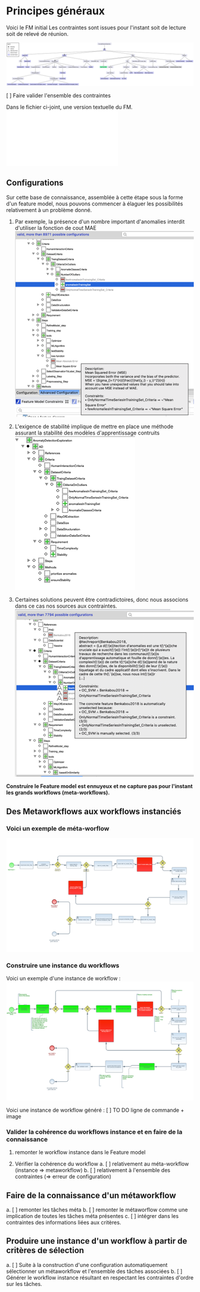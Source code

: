 # Principes généraux


Voici le FM initial 
Les contraintes sont issues pour l'instant soit de lecture soit de relevé de réunion.

![Feature Model](/Knowledge%20on%20anomaly%20detection/img/AD.png)

[ ] Faire valider l'ensemble des contraintes

Dans le fichier ci-joint, une version textuelle du FM.
![description](/Knowledge%20on%20anomaly%20detection/FMs/ADDepencies.txt)


## Configurations

Sur cette base de connaissance, assemblée à cette étape sous la forme d'un feature model, nous pouvons commencer à élaguer les possibilités relativement à un problème donné.

1) Par exemple, la présence d'un nombre important d'anomalies interdit d'utiliser la fonction de cout MAE
![MAE](/Knowledge%20on%20anomaly%20detection/img/configuration_MAE.png)

2) L'exigence de stabilité implique de mettre en place une méthode assurant la stabilité des modèles d'apprentissage contruits
![stability](/Knowledge%20on%20anomaly%20detection/img/configuration_stability.png)

3) Certaines solutions peuvent être contradictoires, donc nous associons dans ce cas nos sources aux contraintes.
![references](/Knowledge%20on%20anomaly%20detection/img/configuration_and_reference.png)

**Construire le Feature model est ennuyeux et ne capture pas pour l'instant les grands workflows (meta-workflows).**

## Des Metaworkflows aux workflows instanciés

### Voici un exemple de méta-worflow
![references](/Knowledge%20on%20anomaly%20detection/img/MetaModel_AD.png)


### Construire une instance du workflows
Voici un exemple d'une instance de workflow :
![references](/Knowledge%20on%20anomaly%20detection/img/instance_model_AD.png)

Voici une instance de workflow généré : 
[ ] TO DO ligne de commande + image

### Valider la cohérence du workflows instance et en faire de la connaissance

1) remonter le workflow instance dans le Feature model

2) Vérifier la cohérence du workflow
a. [ ] relativement au méta-workflow (instance => metaworkflow)
b. [ ] relativement à l'ensemble des contraintes (=> erreur de configuration) 


## Faire de la connaissance d'un métaworkflow
a. [ ] remonter les tâches méta
b. [ ] remonter le métaworflow comme une implication de toutes les tâches méta présentes
c. [ ] intégrer dans les contraintes des informations liées aux critères.


## Produire une instance d'un workflow à partir de critères de sélection

a. [ ] Suite à la construction d'une configuration automatiquement sélectionner un métaworkflow et l'ensemble des tâches associées
b. [ ] Générer le workflow instance résultant en respectant les contraintes d'ordre sur les tâches.





